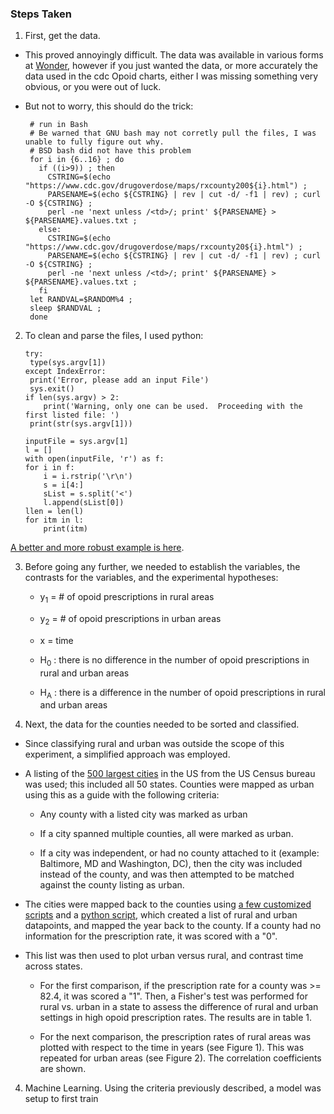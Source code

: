 ### Steps Taken

1) First, get the data.  

* This proved annoyingly difficult.  The data was available in various forms at [Wonder](https://wonder.cdc.gov), however if you just wanted the data, or more accurately the data used in the cdc Opoid charts, either I was missing something very obvious, or you were out of luck.

* But not to worry, this should do the trick:


       # run in Bash
       # Be warned that GNU bash may not corretly pull the files, I was unable to fully figure out why.  
       # BSD bash did not have this problem
       for i in {6..16} ; do
         if ((i>9)) ; then
           CSTRING=$(echo "https://www.cdc.gov/drugoverdose/maps/rxcounty200${i}.html") ;
           PARSENAME=$(echo ${CSTRING} | rev | cut -d/ -f1 | rev) ; curl -O ${CSTRING} ;
           perl -ne 'next unless /<td>/; print' ${PARSENAME} > ${PARSENAME}.values.txt ;
         else:
           CSTRING=$(echo "https://www.cdc.gov/drugoverdose/maps/rxcounty20${i}.html") ; 
           PARSENAME=$(echo ${CSTRING} | rev | cut -d/ -f1 | rev) ; curl -O ${CSTRING} ; 
           perl -ne 'next unless /<td>/; print' ${PARSENAME} > ${PARSENAME}.values.txt ;
         fi
       let RANDVAL=$RANDOM%4 ; 
       sleep $RANDVAL ; 
       done

2) To clean and parse the files, I used python:

       try:
	    type(sys.argv[1])
       except IndexError:
	    print('Error, please add an input File')
	    sys.exit()
       if len(sys.argv) > 2:
           print('Warning, only one can be used.  Proceeding with the first listed file: ')
	    print(str(sys.argv[1]))
           
       inputFile = sys.argv[1]
       l = []
       with open(inputFile, 'r') as f:
       for i in f:
           i = i.rstrip('\r\n')
           s = i[4:]
           sList = s.split('<')
           l.append(sList[0])
       llen = len(l)
       for itm in l:
           print(itm)
 

  [A better and more robust example is here](https://github.com/disulfidebond/cdcVisualization_opoid/blob/master/cleanCDCdata.py).

3) Before going any further, we needed to establish the variables, the contrasts for the variables, and the experimental hypotheses:

    * y<sub>1</sub> = # of opoid prescriptions in rural areas
    
    * y<sub>2</sub> = # of opoid prescriptions in urban areas
    
    * x = time
    
    * H<sub>0</sub> : there is no difference in the number of opoid prescriptions in rural and urban areas    
    
    * H<sub>A</sub> : there is a difference in the number of opoid prescriptions in rural and urban areas
    
4) Next, the data for the counties needed to be sorted and classified.

  * Since classifying rural and urban was outside the scope of this experiment, a simplified approach was employed.
  
  * A listing of the [500 largest cities](https://www.cdc.gov/500cities/pdf/500-cities-listed-by-state.pdf) in the US from the US Census bureau was used; this included all 50 states.  Counties were mapped as urban using this as a guide with the following criteria: 
    
    
    * Any county with a listed city was marked as urban
    
    * If a city spanned multiple counties, all were marked as urban.
    
    * If a city was independent, or had no county attached to it (example: Baltimore, MD and Washington, DC), then the city was included instead of the county, and was then attempted to be matched against the county listing as urban.
  
  * The cities were mapped back to the counties using [a few customized scripts](https://github.com/disulfidebond/cdcVisualization_opoid/blob/master/a_few_customized_scripts.txt) and a [python script](https://github.com/disulfidebond/cdcVisualization_opoid/blob/master/createParsedList.py), which created a list of rural and urban datapoints, and mapped the year back to the county.  If a county had no information for the prescription rate, it was scored with a "0".
    
  * This list was then used to plot urban versus rural, and contrast time across states.
  
    * For the first comparison, if the prescription rate for a county was >= 82.4, it was scored a "1".  Then, a Fisher's test was performed for rural vs. urban in a state to assess the difference of rural and urban settings in high opoid prescription rates.  The results are in table 1.
    
    * For the next comparison, the prescription rates of rural areas was plotted with respect to the time in years (see Figure 1).  This was repeated for urban areas (see Figure 2).  The correlation coefficients are shown.
    
4) Machine Learning.  Using the criteria previously described, a model was setup to first train  
  
    
    
    
